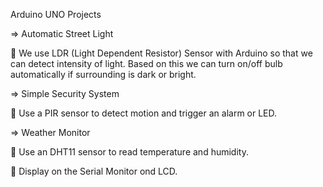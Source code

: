 Arduino UNO Projects

=> Automatic Street Light

 We use LDR (Light Dependent Resistor) Sensor with Arduino so that we can detect intensity of light. Based on this we can turn on/off bulb automatically if surrounding is dark or bright.



=> Simple Security System

 Use a PIR sensor to detect motion and trigger an alarm or LED.


=> Weather Monitor

 Use an DHT11 sensor to read temperature and humidity.

 Display on the Serial Monitor ond LCD.


